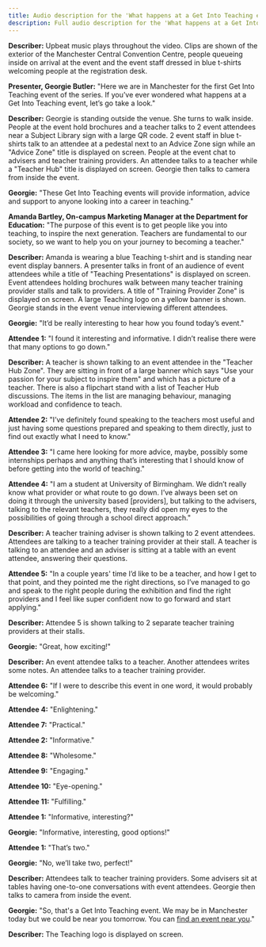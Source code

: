 ```yaml
---
title: Audio description for the 'What happens at a Get Into Teaching event' video
description: Full audio description for the 'What happens at a Get Into Teaching event' video.
---
```


**Describer:** Upbeat music plays throughout the video. Clips are shown of the exterior of the Manchester Central Convention Centre, people queueing inside on arrival at the event and the event staff dressed in blue t-shirts welcoming people at the registration desk.

**Presenter, Georgie Butler:** "Here we are in Manchester for the first Get Into Teaching event of the series. If you’ve ever wondered what happens at a Get Into Teaching event, let’s go take a look."

**Describer:** Georgie is standing outside the venue. She turns to walk inside. People at the event hold brochures and a teacher talks to 2 event attendees near a Subject Library sign with a large QR code. 2 event staff in blue t-shirts talk to an attendee at a pedestal next to an Advice Zone sign while an "Advice Zone" title is displayed on screen. People at the event chat to advisers and teacher training providers. An attendee talks to a teacher while a "Teacher Hub" title is displayed on screen. Georgie then talks to camera from inside the event.

**Georgie:** "These Get Into Teaching events will provide information, advice and support to anyone looking into a career in teaching."

**Amanda Bartley, On-campus Marketing Manager at the Department for Education:** "The purpose of this event is to get people like you into teaching, to inspire the next generation. Teachers are fundamental to our society, so we want to help you on your journey to becoming a teacher."

**Describer:** Amanda is wearing a blue Teaching t-shirt and is standing near event display banners. A presenter talks in front of an audience of event attendees while a title of "Teaching Presentations" is displayed on screen. Event attendees holding brochures walk between many teacher training provider stalls and talk to providers. A title of "Training Provider Zone" is displayed on screen. A large Teaching logo on a yellow banner is shown. Georgie stands in the event venue interviewing different attendees.

**Georgie:** "It’d be really interesting to hear how you found today’s event."

**Attendee 1:** "I found it interesting and informative. I didn’t realise there were that many options to go down."

**Describer:** A teacher is shown talking to an event attendee in the "Teacher Hub Zone". They are sitting in front of a large banner which says "Use your passion for your subject to inspire them" and which has a picture of a teacher. There is also a flipchart stand with a list of Teacher Hub discussions. The items in the list are managing behaviour, managing workload and confidence to teach.

**Attendee 2:** "I’ve definitely found speaking to the teachers most useful and just having some questions prepared and speaking to them directly, just to find out exactly what I need to know."

**Attendee 3:** "I came here looking for more advice, maybe, possibly some internships perhaps and anything that’s interesting that I should know of before getting into the world of teaching."

**Attendee 4:** "I am a student at University of Birmingham. We didn’t really know what provider or what route to go down. I’ve always been set on doing it through the university based [providers], but talking to the advisers, talking to the relevant teachers, they really did open my eyes to the possibilities of going through a school direct approach."

**Describer:** A teacher training adviser is shown talking to 2 event attendees. Attendees are talking to a teacher training provider at their stall. A teacher is talking to an attendee and an adviser is sitting at a table with an event attendee, answering their questions.

**Attendee 5:** "In a couple years' time I’d like to be a teacher, and how I get to that point, and they pointed me the right directions, so I’ve managed to go and speak to the right people during the exhibition and find the right providers and I feel like super confident now to go forward and start applying."

**Describer:** Attendee 5 is shown talking to 2 separate teacher training providers at their stalls.

**Georgie:** "Great, how exciting!"

**Describer:** An event attendee talks to a teacher. Another attendees writes some notes. An attendee talks to a teacher training provider.

**Attendee 6:** "If I were to describe this event in one word, it would probably be welcoming."

**Attendee 4:** "Enlightening."

**Attendee 7:** "Practical."

**Attendee 2:** "Informative."

**Attendee 8:** "Wholesome."

**Attendee 9:** "Engaging."

**Attendee 10:** "Eye-opening."

**Attendee 11:** "Fulfilling."

**Attendee 1:** "Informative, interesting?"

**Georgie:** "Informative, interesting, good options!"

**Attendee 1:** "That’s two."

**Georgie:** "No, we’ll take two, perfect!"

**Describer:** Attendees talk to teacher training providers. Some advisers sit at tables having one-to-one conversations with event attendees. Georgie then talks to camera from inside the event.

**Georgie:** "So, that's a Get Into Teaching event. We may be in Manchester today but we could be near you tomorrow. You can [find an event near you](/events/about-get-into-teaching-events)."

**Describer:** The Teaching logo is displayed on screen.
